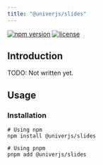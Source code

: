```yaml
---
title: "@univerjs/slides"
---
```


[![npm version](https://img.shields.io/npm/v/@univerjs/slides)](https://npmjs.org/package/@univerjs/slides)
[![license](https://img.shields.io/npm/l/@univerjs/slides)](https://img.shields.io/npm/l/@univerjs/slides)

## Introduction

TODO: Not written yet.

## Usage

### Installation

```shell
# Using npm
npm install @univerjs/slides

# Using pnpm
pnpm add @univerjs/slides
```

